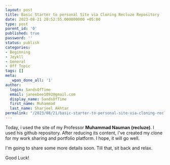 ```yaml
---
layout: post
title: Basic Starter to personal Site via Cloning Recluze Repository
date: 2023-08-21 20:52:55.000000000 +05:00
type: post
parent_id: '0'
published: true
password: ''
status: publish
categories:
- Beginning
- Jeykll
- General
- Off Topic
tags: []
meta:
  _wpas_done_all: '1'
author:
  login: SandsOfTime
  email: janeebee1092@gmail.com
  display_name: SandsOfTime
  first_name: Muhammad
  last_name: Sharjeel Akhtar
permalink: "/2023/08/21/basic-starter-to-personal-site-via-cloning-recluze-repository"
---
```

Today, i used the site of my Professor **Muhammad Nauman (recluze)**. I used his github repository. After reducing its content, i've created my clone for my work sharing and portfolio platform. I hope, it will go well.

I'm going to share some more details soon. Till that, sit back and relax.

Good Luck!



